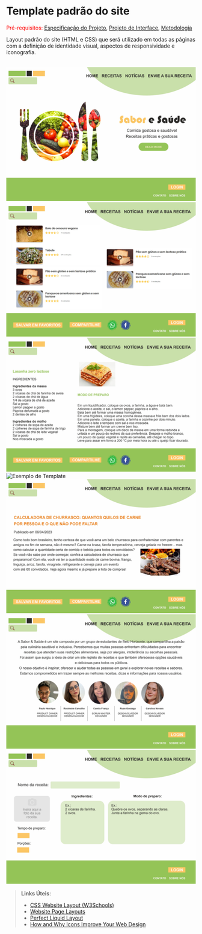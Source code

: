 # Template padrão do site

<span style="color:red">Pré-requisitos: <a href="2-Especificação do Projeto.md"> Especificação do Projeto</a></span>, <a href="3-Projeto de Interface.md"> Projeto de Interface</a>, <a href="4-Metodologia.md"> Metodologia</a>

Layout padrão do site (HTML e CSS) que será utilizado em todas as páginas com a definição de identidade visual, aspectos de responsividade e iconografia.

<br>![Exemplo de Template](Templates/home.jpg)
<br>![Exemplo de Template](Templates/Receitas%2001.jpg)
<br>![Exemplo de Template](Templates/receitas%2002.jpg)
<br>![Exemplo de Template](Templates/notícias%2001.jpg)
<br>![Exemplo de Template](Templates/noticias%2002.jpg)
<br>![Exemplo de Template](Templates/sobre%20nos.jpg)
<br>![Exemplo de Template](Templates/envie.jpg)


> **Links Úteis**:
>
> - [CSS Website Layout (W3Schools)](https://www.w3schools.com/css/css_website_layout.asp)
> - [Website Page Layouts](http://www.cellbiol.com/bioinformatics_web_development/chapter-3-your-first-web-page-learning-html-and-css/website-page-layouts/)
> - [Perfect Liquid Layout](https://matthewjamestaylor.com/perfect-liquid-layouts)
> - [How and Why Icons Improve Your Web Design](https://usabilla.com/blog/how-and-why-icons-improve-you-web-design/)
